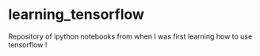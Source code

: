 # learning_tensorflow

Repository of ipython notebooks from when I was first learning how to use tensorflow !
